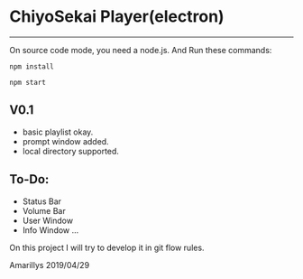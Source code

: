 # ChiyoSekai Player(electron)
---

On source code mode, you need a node.js. And Run these commands:

`npm install`

`npm start`

## V0.1

+ basic playlist okay.
+ prompt window added.
+ local directory supported.

## To-Do:

+ Status Bar
+ Volume Bar
+ User Window
+ Info Window
...

On this project I will try to develop it in git flow rules.

Amarillys 2019/04/29